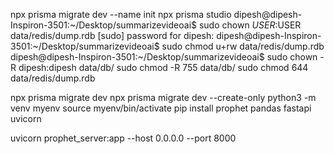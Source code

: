 npx prisma migrate dev --name init
npx prisma studio
dipesh@dipesh-Inspiron-3501:~/Desktop/summarizevideoai$ sudo chown $USER:$USER data/redis/dump.rdb
[sudo] password for dipesh: 
dipesh@dipesh-Inspiron-3501:~/Desktop/summarizevideoai$ sudo chmod u+rw data/redis/dump.rdb
dipesh@dipesh-Inspiron-3501:~/Desktop/summarizevideoai$ 
sudo chown -R dipesh:dipesh data/db/
sudo chmod -R 755 data/db/
sudo chmod 644 data/redis/dump.rdb

 npx prisma migrate dev
npx prisma migrate dev --create-only
python3 -m venv myenv
source myenv/bin/activate
pip install prophet pandas fastapi uvicorn

uvicorn prophet_server:app --host 0.0.0.0 --port 8000



